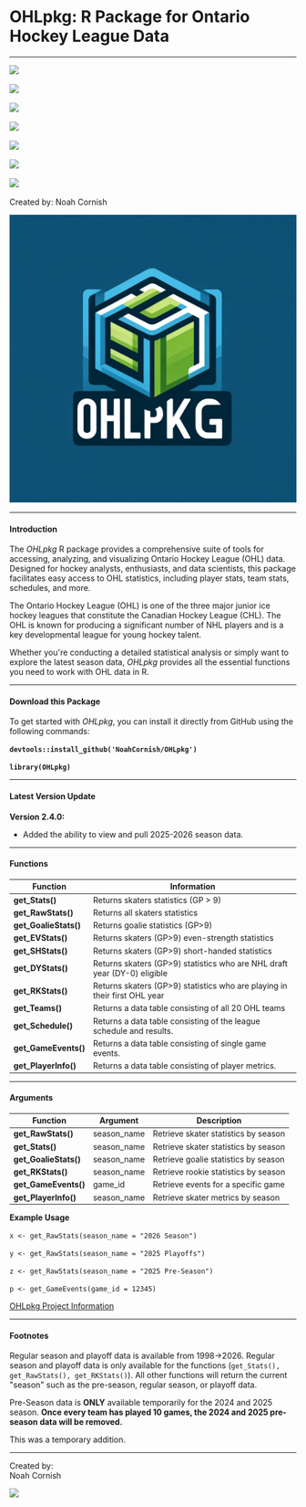 # OHLpkg: R Package for Ontario Hockey League Data

------------------------------------------------------------------------

![](https://img.shields.io/badge/OHLpkg-v2.4.0-teal)

![](https://img.shields.io/github/commit-activity/t/NoahCornish/OHLpkg/main)

![](https://img.shields.io/github/issues/NoahCornish/OHLpkg)

![](https://img.shields.io/github/downloads/NoahCornish/OHLpkg/total)

![](https://img.shields.io/github/repo-size/NoahCornish/OHLpkg)

![](https://img.shields.io/github/license/NoahCornish/OHLpkg)

![](https://img.shields.io/badge/Package-Operational-brightgreen.svg)

Created by: Noah Cornish

![](OHLpkg_logo.png)

------------------------------------------------------------------------

#### **Introduction**

The *OHLpkg* R package provides a comprehensive suite of tools for accessing, analyzing, and visualizing Ontario Hockey League (OHL) data. Designed for hockey analysts, enthusiasts, and data scientists, this package facilitates easy access to OHL statistics, including player stats, team stats, schedules, and more.

The Ontario Hockey League (OHL) is one of the three major junior ice hockey leagues that constitute the Canadian Hockey League (CHL). The OHL is known for producing a significant number of NHL players and is a key developmental league for young hockey talent.

Whether you're conducting a detailed statistical analysis or simply want to explore the latest season data, *OHLpkg* provides all the essential functions you need to work with OHL data in R.

------------------------------------------------------------------------

#### **Download this Package**

To get started with *OHLpkg*, you can install it directly from GitHub using the following commands:

**`devtools::install_github('NoahCornish/OHLpkg')`**

**`library(OHLpkg)`**

------------------------------------------------------------------------

#### **Latest Version Update**

**Version 2.4.0:**

-   Added the ability to view and pull 2025-2026 season data.

------------------------------------------------------------------------

#### **Functions**

| Function              | Information                                                                |
|--------------------|----------------------------------------------------|
| **get_Stats()**       | Returns skaters statistics (GP \> 9)                                       |
| **get_RawStats()**    | Returns all skaters statistics                                             |
| **get_GoalieStats()** | Returns goalie statistics (GP\>9)                                          |
| **get_EVStats()**     | Returns skaters (GP\>9) even-strength statistics                           |
| **get_SHStats()**     | Returns skaters (GP\>9) short-handed statistics                            |
| **get_DYStats()**     | Returns skaters (GP\>9) statistics who are NHL draft year (DY-0) eligible  |
| **get_RKStats()**     | Returns skaters (GP\>9) statistics who are playing in their first OHL year |
| **get_Teams()**       | Returns a data table consisting of all 20 OHL teams                        |
| **get_Schedule()**    | Returns a data table consisting of the league schedule and results.        |
| **get_GameEvents()**  | Returns a data table consisting of single game events.                     |
| **get_PlayerInfo()**  | Returns a data table consisting of player metrics.                         |

------------------------------------------------------------------------

#### **Arguments**

| Function              | Argument    | **Description**                      |
|-----------------------|-------------|--------------------------------------|
| **get_RawStats()**    | season_name | Retrieve skater statistics by season |
| **get_Stats()**       | season_name | Retrieve skater statistics by season |
| **get_GoalieStats()** | season_name | Retrieve goalie statistics by season |
| **get_RKStats()**     | season_name | Retrieve rookie statistics by season |
| **get_GameEvents()**  | game_id     | Retrieve events for a specific game  |
| **get_PlayerInfo()**  | season_name | Retrieve skater metrics by season    |

**Example Usage**

`x <- get_RawStats(season_name = "2026 Season")`

`y <- get_RawStats(season_name = "2025 Playoffs")`

`z <- get_RawStats(season_name = "2025 Pre-Season")`

`p <- get_GameEvents(game_id = 12345)`

[OHLpkg Project Information](https://github.com/users/NoahCornish/projects/4?pane=info&statusUpdateId=42574)

------------------------------------------------------------------------

#### **Footnotes**

Regular season and playoff data is available from 1998-\>2026. Regular season and playoff data is only available for the functions (`get_Stats(), get_RawStats(), get_RKStats()`). All other functions will return the current "season" such as the pre-season, regular season, or playoff data.

Pre-Season data is **ONLY** available temporarily for the 2024 and 2025 season. **Once every team has played 10 games, the 2024 and 2025 pre-season data will be removed.**

This was a temporary addition.

------------------------------------------------------------------------

Created by:\
Noah Cornish

[![](https://img.shields.io/twitter/follow/NoahCornish)](https://twitter.com/NoahCornish)
